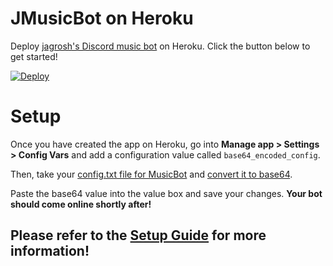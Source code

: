 # JMusicBot on Heroku
Deploy [jagrosh's Discord music bot](https://github.com/jagrosh/MusicBot/) on Heroku. Click the button below to get started!

[![Deploy](https://www.herokucdn.com/deploy/button.svg)](https://heroku.com/deploy?template=https://github.com/iCrazyBlaze/music-bot-heroku)

# Setup
Once you have created the app on Heroku, go into **Manage app > Settings > Config Vars** and add a configuration value called `base64_encoded_config`.

Then, take your [config.txt file for MusicBot](https://jmusicbot.com/setup#3%EF%B8%8F%E2%83%A3-edit-the-config-file) and [convert it to base64](https://base64.guru/converter/encode/file).

Paste the base64 value into the value box and save your changes. **Your bot should come online shortly after!**

## Please refer to the [Setup Guide](https://github.com/jagrosh/MusicBot/wiki/Setup) for more information!
